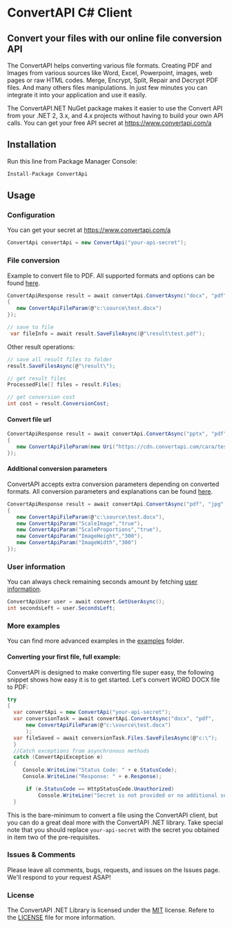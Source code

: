# ConvertAPI C# Client
## Convert your files with our online file conversion API

The ConvertAPI helps converting various file formats. Creating PDF and Images from various sources like Word, Excel, Powerpoint, images, web pages or raw HTML codes. Merge, Encrypt, Split, Repair and Decrypt PDF files. And many others files manipulations. In just few minutes you can integrate it into your application and use it easily.

The ConvertAPI.NET NuGet package makes it easier to use the Convert API from your .NET 2, 3.x, and 4.x projects without having to build your own API calls. You can get your free API secret at https://www.convertapi.com/a

## Installation

Run this line from Package Manager Console:

```csharp
Install-Package ConvertApi
```

## Usage

### Configuration

You can get your secret at https://www.convertapi.com/a

```csharp
ConvertApi convertApi = new ConvertApi("your-api-secret");
```

### File conversion

Example to convert file to PDF. All supported formats and options can be found 
[here](https://www.convertapi.com).

```csharp
ConvertApiResponse result = await convertApi.ConvertAsync("docx", "pdf", new[]
{
   new ConvertApiFileParam(@"c:\source\test.docx")   
});

// save to file
 var fileInfo = await result.SaveFileAsync(@"\result\test.pdf");
```

Other result operations:

```csharp
// save all result files to folder
result.SaveFilesAsync(@"\result\");

// get result files
ProcessedFile[] files = result.Files;

// get conversion cost
int cost = result.ConversionCost; 
```

#### Convert file url

```csharp
ConvertApiResponse result = await convertApi.ConvertAsync("pptx", "pdf", new[]
{
   new ConvertApiFileParam(new Uri("https://cdn.convertapi.com/cara/testfiles/presentation.pptx"))
});
```

#### Additional conversion parameters

ConvertAPI accepts extra conversion parameters depending on converted formats. All conversion 
parameters and explanations can be found [here](https://www.convertapi.com).

```csharp
ConvertApiResponse result = await convertApi.ConvertAsync("pdf", "jpg", new[]
{
   new ConvertApiFileParam(@"c:\source\test.docx"),
   new ConvertApiParam("ScaleImage","true"),
   new ConvertApiParam("ScaleProportions","true"),
   new ConvertApiParam("ImageHeight","300"),
   new ConvertApiParam("ImageWidth","300")
});
```

### User information

You can always check remaining seconds amount by fetching [user information](https://www.convertapi.com/doc/user).

```csharp
ConvertApiUser user = await convert.GetUserAsync();
int secondsLeft = user.SecondsLeft;
```

### More examples

You can find more advanced examples in the [examples](https://github.com/ConvertAPI/convertapi-dotnet/tree/master/Examples) folder.

#### Converting your first file, full example:

ConvertAPI is designed to make converting file super easy, the following snippet shows how easy it is to get started. Let's convert WORD DOCX file to PDF:

```csharp
try
{
  var convertApi = new ConvertApi("your-api-secret");  
  var conversionTask = await convertApi.ConvertAsync("docx", "pdf", 
      new ConvertApiFileParam(@"c:\source\test.docx")
      );
  var fileSaved = await conversionTask.Files.SaveFilesAsync(@"c:\");
  }
  //Catch exceptions from asynchronous methods
  catch (ConvertApiException e)
  {
     Console.WriteLine("Status Code: " + e.StatusCode);
     Console.WriteLine("Response: " + e.Response);

      if (e.StatusCode == HttpStatusCode.Unauthorized)
          Console.WriteLine("Secret is not provided or no additional seconds left in account to proceed conversion. More information https://www.convertapi.com/a");
  }
```

This is the bare-minimum to convert a file using the ConvertAPI client, but you can do a great deal more with the ConvertAPI .NET library. Take special note that you should replace `your-api-secret` with the secret you obtained in item two of the pre-requisites.

### Issues &amp; Comments
Please leave all comments, bugs, requests, and issues on the Issues page. We'll respond to your request ASAP!

### License
The ConvertAPI .NET Library is licensed under the [MIT](http://www.opensource.org/licenses/mit-license.php "Read more about the MIT license form") license. Refere to the [LICENSE](https://github.com/ConvertAPI/convertapi-dotnet/blob/master/LICENSE) file for more information.

